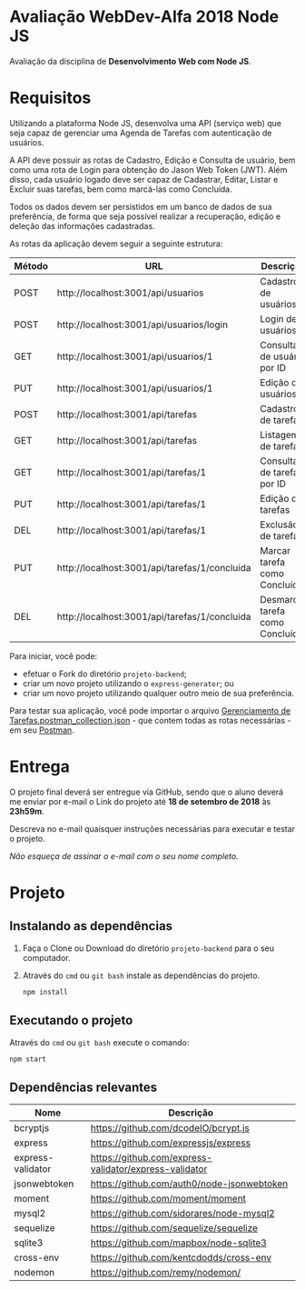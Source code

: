 # Avaliação WebDev-Alfa 2018 Node JS

Avaliação da disciplina de **Desenvolvimento Web com Node JS**.

# Requisitos

Utilizando a plataforma Node JS, desenvolva uma API (serviço web) que seja capaz de gerenciar uma Agenda de Tarefas com autenticação de usuários.

A API deve possuir as rotas de Cadastro, Edição e Consulta de usuário, bem como uma rota de Login para obtenção do Jason Web Token (JWT). Além disso, cada usuário logado deve ser capaz de Cadastrar, Editar, Listar e Excluir suas tarefas, bem como marcá-las como Concluída.

Todos os dados devem ser persistidos em um banco de dados de sua preferência, de forma que seja possível realizar a recuperação, edição e deleção das informações cadastradas.

As rotas da aplicação devem seguir a seguinte estrutura:

|Método|URL|Descrição|
|-|-|-|
POST|http://localhost:3001/api/usuarios|Cadastro de usuários|
POST|http://localhost:3001/api/usuarios/login|Login de usuários|
GET|http://localhost:3001/api/usuarios/1|Consulta de usuário por ID|
PUT|http://localhost:3001/api/usuarios/1|Edição de usuários|
POST|http://localhost:3001/api/tarefas|Cadastro de tarefas|
GET|http://localhost:3001/api/tarefas|Listagem de tarefas|
GET|http://localhost:3001/api/tarefas/1|Consulta de tarefa por ID|
PUT|http://localhost:3001/api/tarefas/1|Edição de tarefas|
DEL|http://localhost:3001/api/tarefas/1|Exclusão de tarefas|
PUT|http://localhost:3001/api/tarefas/1/concluida|Marcar tarefa como Concluída|
DEL|http://localhost:3001/api/tarefas/1/concluida|Desmarcar tarefa como Concluída|

Para iniciar, você pode:
- efetuar o Fork do diretório `projeto-backend`;
- criar um novo projeto utilizando o `express-generator`; ou 
- criar um novo projeto utilizando qualquer outro meio de sua preferência.

Para testar sua aplicação, você pode importar o arquivo [Gerenciamento de Tarefas.postman_collection.json](https://github.com/douglasjunior/WebDevAlfa-2018-Node/blob/master/Avaliação/Gerenciamento%20de%20Tarefas.postman_collection.json) - que contem todas as rotas necessárias - em seu [Postman](https://www.getpostman.com/postman). 

# Entrega

O projeto final deverá ser entregue via GitHub, sendo que o aluno deverá me enviar por e-mail o Link do projeto até **18 de setembro de 2018** às **23h59m**.

Descreva no e-mail quaisquer instruções necessárias para executar e testar o projeto.

_Não esqueça de assinar o e-mail com o seu nome completo._

# Projeto

## Instalando as dependências

1. Faça o Clone ou Download do diretório `projeto-backend` para o seu computador.

2. Através do `cmd` ou `git bash` instale as dependências do projeto. 
    ```bash
    npm install
    ```

## Executando o projeto

Através do `cmd` ou `git bash` execute o comando:
```bash
npm start
```

## Dependências relevantes

|Nome|Descrição|
|-|-|
|bcryptjs|https://github.com/dcodeIO/bcrypt.js|
|express|https://github.com/expressjs/express|
|express-validator|https://github.com/express-validator/express-validator|
|jsonwebtoken|https://github.com/auth0/node-jsonwebtoken|
|moment|https://github.com/moment/moment|
|mysql2|https://github.com/sidorares/node-mysql2|
|sequelize|https://github.com/sequelize/sequelize|
|sqlite3|https://github.com/mapbox/node-sqlite3|
|cross-env|https://github.com/kentcdodds/cross-env|
|nodemon|https://github.com/remy/nodemon/|